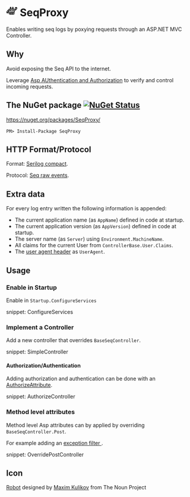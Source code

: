 # <img src="https://raw.githubusercontent.com/SimonCropp/SeqProxy/master/src/icon.png" height="30px"> SeqProxy

Enables writing seq logs by poxying requests through an ASP.NET MVC Controller.


## Why

Avoid exposing the Seq API to the internet.

Leverage [Asp AUthentication and Authorization](https://docs.microsoft.com/en-us/aspnet/core/security/) to verify and control incoming requests.


## The NuGet package [![NuGet Status](http://img.shields.io/nuget/v/SeqProxy.svg)](https://www.nuget.org/packages/SeqProxy/)

https://nuget.org/packages/SeqProxy/

    PM> Install-Package SeqProxy


## HTTP Format/Protocol

Format: [Serilog compact](https://github.com/serilog/serilog-formatting-compact).

Protocol: [Seq raw events](https://docs.datalust.co/docs/posting-raw-events).


## Extra data

For every log entry written the following information is appended:

 * The current application name (as `AppName`) defined in code at startup.
 * The current application version (as `AppVersion`) defined in code at startup.
 * The server name (as `Server`) using `Environment.MachineName`.
 * All claims for the current User from `ControllerBase.User.Claims`.
 * The [user agent header](https://en.wikipedia.org/wiki/User_agent) as `UserAgent`.


## Usage


### Enable in Startup

Enable in `Startup.ConfigureServices`

snippet: ConfigureServices


### Implement a Controller

Add a new controller that overrides `BaseSeqController`.

snippet: SimpleController


#### Authorization/Authentication

Adding authorization and authentication can be done with an [AuthorizeAttribute](https://docs.microsoft.com/en-us/aspnet/core/security/authorization/simple).

snippet: AuthorizeController


### Method level attributes

Method level Asp attributes can by applied by overriding `BaseSeqController.Post`.

For example adding an [exception filter ](https://docs.microsoft.com/en-us/aspnet/core/mvc/controllers/filters#exception-filters).

snippet: OverridePostController


## Icon

<a href="http://thenounproject.com/term/robot/883226/">Robot</a> designed by <a href="https://thenounproject.com/maxim221/">Maxim Kulikov</a> from The Noun Project